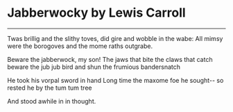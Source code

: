 # Jabberwocky by Lewis Carroll

---

Twas brillig and the slithy toves,
	did gire and wobble in the wabe:
All mimsy were the borogoves
	and the mome raths outgrabe.

Beware the jabberwock, my son!
The jaws that bite the claws that catch
beware the jub jub bird and shun the frumious bandersnatch

He took his vorpal sword in hand
Long time the maxome foe he sought--
so rested he by the tum tum tree

And stood awhile in in thought.
